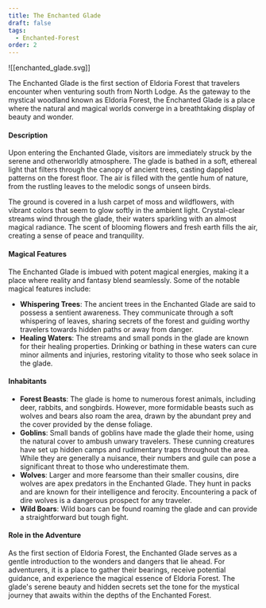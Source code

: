 ```yaml
---
title: The Enchanted Glade
draft: false
tags:
  - Enchanted-Forest
order: 2
---
```


![[enchanted_glade.svg]]

The Enchanted Glade is the first section of Eldoria Forest that travelers encounter when venturing south from North Lodge. As the gateway to the mystical woodland known as Eldoria Forest, the Enchanted Glade is a place where the natural and magical worlds converge in a breathtaking display of beauty and wonder.

#### Description

Upon entering the Enchanted Glade, visitors are immediately struck by the serene and otherworldly atmosphere. The glade is bathed in a soft, ethereal light that filters through the canopy of ancient trees, casting dappled patterns on the forest floor. The air is filled with the gentle hum of nature, from the rustling leaves to the melodic songs of unseen birds.

The ground is covered in a lush carpet of moss and wildflowers, with vibrant colors that seem to glow softly in the ambient light. Crystal-clear streams wind through the glade, their waters sparkling with an almost magical radiance. The scent of blooming flowers and fresh earth fills the air, creating a sense of peace and tranquility.

#### Magical Features

The Enchanted Glade is imbued with potent magical energies, making it a place where reality and fantasy blend seamlessly. Some of the notable magical features include:

- **Whispering Trees**: The ancient trees in the Enchanted Glade are said to possess a sentient awareness. They communicate through a soft whispering of leaves, sharing secrets of the forest and guiding worthy travelers towards hidden paths or away from danger.
- **Healing Waters**: The streams and small ponds in the glade are known for their healing properties. Drinking or bathing in these waters can cure minor ailments and injuries, restoring vitality to those who seek solace in the glade.

#### Inhabitants

- **Forest Beasts**: The glade is home to numerous forest animals, including deer, rabbits, and songbirds. However, more formidable beasts such as wolves and bears also roam the area, drawn by the abundant prey and the cover provided by the dense foliage.
- **Goblins**: Small bands of goblins have made the glade their home, using the natural cover to ambush unwary travelers. These cunning creatures have set up hidden camps and rudimentary traps throughout the area. While they are generally a nuisance, their numbers and guile can pose a significant threat to those who underestimate them.
- **Wolves**: Larger and more fearsome than their smaller cousins, dire wolves are apex predators in the Enchanted Glade. They hunt in packs and are known for their intelligence and ferocity. Encountering a pack of dire wolves is a dangerous prospect for any traveler.
- **Wild Boars**: Wild boars can be found roaming the glade and can provide a straightforward but tough fight.

#### Role in the Adventure

As the first section of Eldoria Forest, the Enchanted Glade serves as a gentle introduction to the wonders and dangers that lie ahead. For adventurers, it is a place to gather their bearings, receive potential guidance, and experience the magical essence of Eldoria Forest. The glade's serene beauty and hidden secrets set the tone for the mystical journey that awaits within the depths of the Enchanted Forest.
